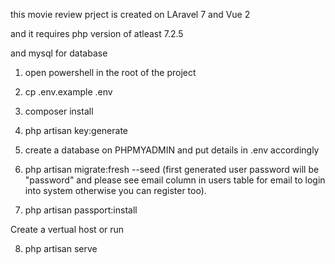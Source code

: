this movie review prject is created on LAravel 7 and Vue 2


and it requires php version of atleast 7.2.5

and mysql for database


1. open powershell in the root of the project


2. cp .env.example .env

3. composer install


4. php artisan key:generate


5. create a database on PHPMYADMIN and put details in .env accordingly


6. php artisan migrate:fresh --seed   (first generated user password will be "password" and please see email column in users table for email to login into system otherwise you can register too).

7. php artisan passport:install

Create a vertual host or run 

8. php artisan serve